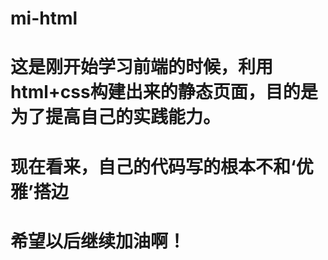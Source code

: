 # mi-html

# 这是刚开始学习前端的时候，利用html+css构建出来的静态页面，目的是为了提高自己的实践能力。
# 现在看来，自己的代码写的根本不和‘优雅’搭边
# 希望以后继续加油啊！
